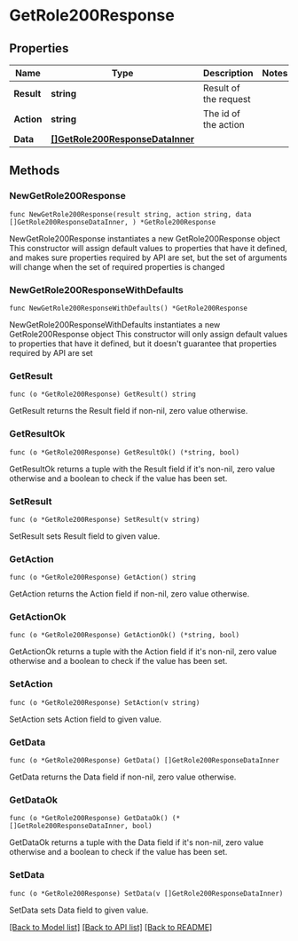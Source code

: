 # GetRole200Response

## Properties

Name | Type | Description | Notes
------------ | ------------- | ------------- | -------------
**Result** | **string** | Result of the request | 
**Action** | **string** | The id of the action | 
**Data** | [**[]GetRole200ResponseDataInner**](GetRole200ResponseDataInner.md) |  | 

## Methods

### NewGetRole200Response

`func NewGetRole200Response(result string, action string, data []GetRole200ResponseDataInner, ) *GetRole200Response`

NewGetRole200Response instantiates a new GetRole200Response object
This constructor will assign default values to properties that have it defined,
and makes sure properties required by API are set, but the set of arguments
will change when the set of required properties is changed

### NewGetRole200ResponseWithDefaults

`func NewGetRole200ResponseWithDefaults() *GetRole200Response`

NewGetRole200ResponseWithDefaults instantiates a new GetRole200Response object
This constructor will only assign default values to properties that have it defined,
but it doesn't guarantee that properties required by API are set

### GetResult

`func (o *GetRole200Response) GetResult() string`

GetResult returns the Result field if non-nil, zero value otherwise.

### GetResultOk

`func (o *GetRole200Response) GetResultOk() (*string, bool)`

GetResultOk returns a tuple with the Result field if it's non-nil, zero value otherwise
and a boolean to check if the value has been set.

### SetResult

`func (o *GetRole200Response) SetResult(v string)`

SetResult sets Result field to given value.


### GetAction

`func (o *GetRole200Response) GetAction() string`

GetAction returns the Action field if non-nil, zero value otherwise.

### GetActionOk

`func (o *GetRole200Response) GetActionOk() (*string, bool)`

GetActionOk returns a tuple with the Action field if it's non-nil, zero value otherwise
and a boolean to check if the value has been set.

### SetAction

`func (o *GetRole200Response) SetAction(v string)`

SetAction sets Action field to given value.


### GetData

`func (o *GetRole200Response) GetData() []GetRole200ResponseDataInner`

GetData returns the Data field if non-nil, zero value otherwise.

### GetDataOk

`func (o *GetRole200Response) GetDataOk() (*[]GetRole200ResponseDataInner, bool)`

GetDataOk returns a tuple with the Data field if it's non-nil, zero value otherwise
and a boolean to check if the value has been set.

### SetData

`func (o *GetRole200Response) SetData(v []GetRole200ResponseDataInner)`

SetData sets Data field to given value.



[[Back to Model list]](../README.md#documentation-for-models) [[Back to API list]](../README.md#documentation-for-api-endpoints) [[Back to README]](../README.md)



